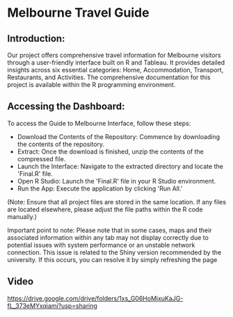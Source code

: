 # Melbourne Travel Guide

## Introduction:

Our project offers comprehensive travel information for Melbourne visitors through a user-friendly interface built on R and Tableau. It provides detailed insights across six essential categories: Home, Accommodation, Transport, Restaurants, and Activities. The comprehensive documentation for this project is available within the R programming environment.

## Accessing the Dashboard:
To access the Guide to Melbourne Interface, follow these steps:

- Download the Contents of the Repository: Commence by downloading the contents of the repository.
- Extract: Once the download is finished, unzip the contents of the compressed file.
- Launch the Interface: Navigate to the extracted directory and locate the 'Final.R' file.
- Open R Studio: Launch the 'Final.R' file in your R Studio environment.
- Run the App: Execute the application by clicking 'Run All.'

(Note: Ensure that all project files are stored in the same location. If any files are located elsewhere, please adjust the file paths within the R code manually.)

Important point to note: Please note that in some cases, maps and their associated information within any tab may not display correctly due to potential issues with system performance or an unstable network connection. This issue is related to the Shiny version recommended by the university. If this occurs, you can resolve it by simply refreshing the page

## Video
https://drive.google.com/drive/folders/1xs_G06HoMjxuKaJG-fL_373eMYxqiami?usp=sharing
